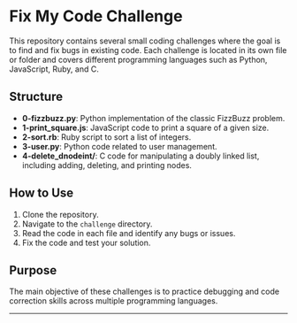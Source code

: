 # Fix My Code Challenge

This repository contains several small coding challenges where the goal is to find and fix bugs in existing code. Each challenge is located in its own file or folder and covers different programming languages such as Python, JavaScript, Ruby, and C.

## Structure

- **0-fizzbuzz.py**: Python implementation of the classic FizzBuzz problem.
- **1-print_square.js**: JavaScript code to print a square of a given size.
- **2-sort.rb**: Ruby script to sort a list of integers.
- **3-user.py**: Python code related to user management.
- **4-delete_dnodeint/**: C code for manipulating a doubly linked list, including adding, deleting, and printing nodes.

## How to Use

1. Clone the repository.
2. Navigate to the `challenge` directory.
3. Read the code in each file and identify any bugs or issues.
4. Fix the code and test your solution.

## Purpose

The main objective of these challenges is to practice debugging and code correction skills across multiple programming languages.

---